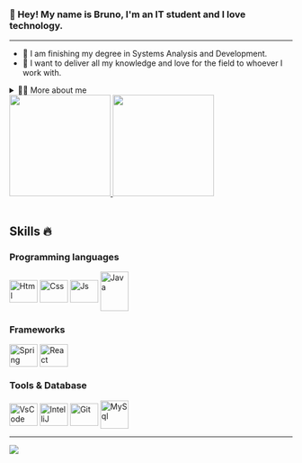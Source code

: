<div>
    <h3>👋 Hey! My name is Bruno, I'm an IT student and I love technology.</h3>
    <hr>
    <ul dir="auto">
        <li>🚀 I am finishing my degree in Systems Analysis and Development.</li>
        <li>🤖 I want to deliver all my knowledge and love for the field to whoever I work with.</li>
    </ul>
    <details close>
        <summary>👨‍💻 More about me</summary>
        <ul dir="auto">
            <li>💬 I am proficient in technologies such as HTML, CSS, JavaScript, Tailwind, and Figma, which allows me to create functional, attractive, responsive, and optimized interfaces for different devices, always focusing on the best user experience and following best development practices.</li>
            <li>⚡ Currently studying Java/Spring Boot/MySQL, aiming to improve my skills in developing robust applications. I place great importance on fundamental concepts such as programming logic, algorithms, data structures, OOP, and versioning.</li>
        </ul>
    </details>
</div>

<div>
  <a href="https://github.com/BrunoSantana1">
    <img height="180em" src="https://github-readme-stats.vercel.app/api?username=BrunoSantana1&show_icons=true&theme=tokyonight&include_all_commits=true&count_private=true"/>
    <img height="180em" src="https://github-readme-stats.vercel.app/api/top-langs/?username=BrunoSantana1&layout=compact&langs_count=8&theme=tokyonight"/>
  </a>
</div>

<div style="display1; inline_block"><br>
    <h2>Skills 🔥</h2>
    <h3>Programming languages</h3>
  <img align="center" alt="Html" height="40" width="50" src="https://cdn.jsdelivr.net/gh/devicons/devicon/icons/html5/html5-original.svg" />
  <img align="center" alt="Css" height="40" width="50" src="https://cdn.jsdelivr.net/gh/devicons/devicon/icons/css3/css3-original.svg" />
  <img align="center" alt="Js" height="40" width="50" src="https://cdn.jsdelivr.net/gh/devicons/devicon/icons/javascript/javascript-original.svg" />
  <img align="center" alt="Java" height="70" width="50" src="https://cdn.jsdelivr.net/gh/devicons/devicon/icons/java/java-original.svg" />

  <h3>Frameworks</h3>
  <img align="center" alt="Spring Boot" height="40" width="50" src="https://cdn.jsdelivr.net/gh/devicons/devicon/icons/spring/spring-original.svg" />
  <img align="center" alt="React" height="40" width="50" src="https://cdn.jsdelivr.net/gh/devicons/devicon/icons/react/react-original.svg" />
          
  <h3>Tools & Database</h3>
  <img align="center" alt="VsCode" height="40" width="50" src="https://cdn.jsdelivr.net/gh/devicons/devicon/icons/vscode/vscode-original.svg" />
  <img align="center" alt="IntelliJ IDEA" height="40" width="50" src="https://cdn.jsdelivr.net/gh/devicons/devicon/icons/intellij/intellij-original.svg" />
  <img align="center" alt="Git" height="40" width="50" src="https://cdn.jsdelivr.net/gh/devicons/devicon/icons/git/git-original.svg" />
  <img align="center" alt="MySql" height="50" width="50" src="https://cdn.jsdelivr.net/gh/devicons/devicon/icons/mysql/mysql-original-wordmark.svg" />
</div>

<hr size="20">

<div class="icons_redes">
<a href="https://www.linkedin.com/in/bruno-santana-pcd-b90773293/" target="_blank">
  <img src="https://img.shields.io/badge/LinkedIn-0077B5?style=for-the-badge&logo=linkedin&logoColor=white">
</a>
</div>
